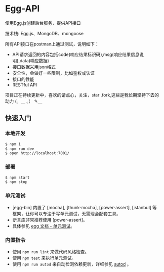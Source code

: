 # Egg-API

使用Egg.js创建后台服务，提供API接口

技术栈: Egg.js、MongoDB、mongoose

所有API接口在postman上通过测试，说明如下：

- API请求返回的内容包括code(响应结果标识码),msg(响应结果信息说明),data(响应数据)
- 接口数据采用json格式
- 安全性，会做好一些限制，比如鉴权或认证
- 接口的性能
- RESTful API

项目正在持续更新中，喜欢的请点心，关注，star ,fork,这些是我长期坚持下去的动力 (。＿ 。） ✎＿

## 快速入门

### 本地开发

```bash
$ npm i
$ npm run dev
$ open http://localhost:7001/
```

### 部署

```bash
$ npm start
$ npm stop
```

### 单元测试

- [egg-bin] 内置了 [mocha], [thunk-mocha], [power-assert], [istanbul] 等框架，让你可以专注于写单元测试，无需理会配套工具。
- 断言库非常推荐使用 [power-assert]。
- 具体参见 [egg 文档 - 单元测试](https://eggjs.org/zh-cn/core/unittest)。

### 内置指令

- 使用 `npm run lint` 来做代码风格检查。
- 使用 `npm test` 来执行单元测试。
- 使用 `npm run autod` 来自动检测依赖更新，详细参见 [autod](https://www.npmjs.com/package/autod) 。


[egg]: https://eggjs.org
